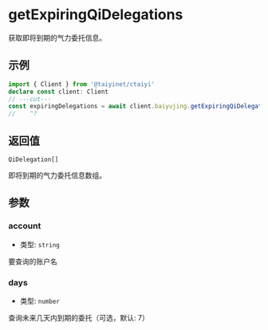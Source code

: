 # getExpiringQiDelegations

获取即将到期的气力委托信息。

## 示例

```ts twoslash
import { Client } from '@taiyinet/ctaiyi'
declare const client: Client
// ---cut---
const expiringDelegations = await client.baiyujing.getExpiringQiDelegations('alice', 3)
//    ^?
```

## 返回值

`QiDelegation[]`

即将到期的气力委托信息数组。

## 参数

### account

- 类型: `string`

要查询的账户名

### days

- 类型: `number`

查询未来几天内到期的委托（可选，默认: 7）
